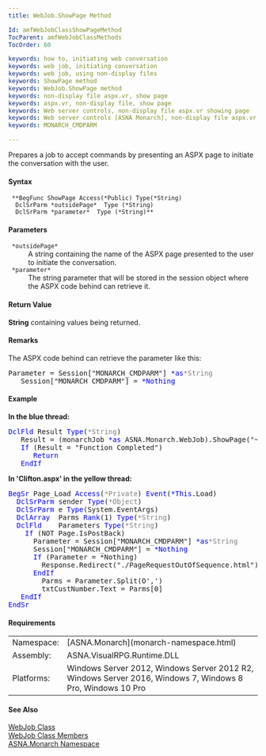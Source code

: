 ```yaml
---
title: WebJob.ShowPage Method

Id: amfWebJobClassShowPageMethod
TocParent: amfWebJobClassMethods
TocOrder: 60

keywords: how to, initiating web conversation
keywords: web job, initiating conversation
keywords: web job, using non-display files
keywords: ShowPage method
keywords: WebJob.ShowPage method
keywords: non-display file aspx.vr, show page
keywords: aspx.vr, non-display file, show page
keywords: Web server controls, non-display file aspx.vr showing page
keywords: Web server controls [ASNA Monarch], non-display file aspx.vr showing page
keywords: MONARCH_CMDPARM

---
```


Prepares a job to accept commands by presenting an ASPX page to initiate the conversation with the user.

#### Syntax
<pre class="prettyprint"><code class="avr"> **BegFunc ShowPage Access(*Public) Type(*String)
  DclSrParm *outsidePage*  Type (*String)
  DclSrParm *parameter*  Type (*String)**  </code></pre>

#### Parameters
<dl>
        <dt>
          <code> *outsidePage* </code>
        </dt>
        <dd>A string containing the name of the ASPX page presented
        to the user to initiate the conversation.</dd>
        <dt>
          <code> *parameter* </code>
        </dt>
        <dd>The string parameter that will be stored in the session
        object where the ASPX code behind can retrieve it.</dd>
</dl>

<!--mine -->

#### Return Value
**String** containing values being returned.

#### Remarks
The ASPX code behind can retrieve the parameter like this:
<pre class="prettyprint">Parameter = Session["MONARCH_CMDPARM"] <span style="color:#0000ff">*as</span><span style="color:gray">*String</span>
   Session["MONARCH_CMDPARM"] = <span style="color:#0000ff">*Nothing</span></pre>

<!-- start -->

#### Example
**In the blue thread:** 
<pre class="example"><span style="color:#0000ff">DclFld</span> Result <span style="color:#0000ff">Type</span>(<span style="color:gray">*String</span>)
   Result = (monarchJob <span style="color:#0000ff">*as</span> ASNA.Monarch.WebJob).ShowPage("~/Clifton.aspx", "23,ABC,X")
   <span style="color:#0000ff">If</span> (Result = "Function Completed")
<span style="color:#0000ff">      Return
   EndIf</span></pre>

**In 'Clifton.aspx' in the yellow thread:** 
<pre class="example"><span style="color:#0000ff">BegSr</span> Page_Load <span style="color:#0000ff">Access</span>(<span style="color:gray">*Private</span>) <span style="color:#0000ff">Event</span>(<span style="color:#0000ff">*This</span>.Load)
  <span style="color:#0000ff">DclSrParm</span> sender <span style="color:#0000ff">Type</span>(<span style="color:gray">*Object</span>)
  <span style="color:blue">DclSrParm</span> e <span style="color:#0000ff">Type</span>(System.EventArgs)
  <span style="color:#0000ff">DclArray</span>  Parms <span style="color:#0000ff">Rank</span>(1) <span style="color:#0000ff">Type</span>(<span style="color:gray">*String</span>)
  <span style="color:#0000ff">DclFld</span>    Parameters <span style="color:#0000ff">Type</span>(<span style="color:gray">*String</span>)
    <span style="color:#0000ff">If</span> (NOT Page.IsPostBack)
      Parameter = Session["MONARCH_CMDPARM"] <span style="color:#0000ff">*as</span><span style="color:gray">*String</span>
      Session["MONARCH_CMDPARM"] = <span style="color:#0000ff">*Nothing</span>
      <span style="color:#0000ff">If</span> (Parameter = *Nothing)       
        Response.Redirect("./PageRequestOutOfSequence.html")
<span style="color:#0000ff">      EndIf</span>
        Parms = Parameter.Split(O',')
        txtCustNumber.Text = Parms[0]
<span style="color:#0000ff">   EndIf
EndSr</span></pre>

<!-- -->

#### Requirements
<table class="dttable" cellspacing="0" cellpadding="4" width="60%">
           <colgroup>
            <col width="15%" style="font-weight:bold" />
            <col width="85%" />
          </colgroup>
          <tr>
            <td>Namespace:</td>
            <td>[ASNA.Monarch](monarch-namespace.html)</td>
          </tr>
          <tr>
            <td>Assembly:</td>
            <td>ASNA.VisualRPG.Runtime.DLL</td>
          </tr>
         <tr>
            <td>Platforms:</td>
            <td> Windows Server 2012, Windows Server 2012 R2, Windows Server 2016,  Windows 7, Windows 8 Pro, Windows 10 Pro</td>
         </tr>
</table>

<!-- end -->

#### See Also
[WebJob Class](web-job-class.html) <br /> [WebJob Class Members](web-job-class-members.html) <br /> [ASNA.Monarch Namespace](monarch-namespace.html) 
